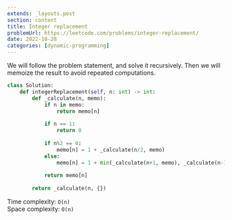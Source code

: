 ```yaml
---
extends: _layouts.post
section: content
title: Integer replacement
problemUrl: https://leetcode.com/problems/integer-replacement/
date: 2022-10-28
categories: [dynamic-programming]
---
```


We will follow the problem statement, and solve it recursively. Then we will memoize the result to avoid repeated computations.

```python
class Solution:
    def integerReplacement(self, n: int) -> int:
        def _calculate(n, memo):
            if n in memo:
                return memo[n]
            
            if n == 1:
                return 0
            
            if n%2 == 0:
                memo[n] = 1 + _calculate(n/2, memo)
            else:
                memo[n] = 1 + min(_calculate(n+1, memo), _calculate(n-1, memo))
            
            return memo[n]
        
        return _calculate(n, {})
```

Time complexity: `O(n)` <br/>
Space complexity: `O(n)`